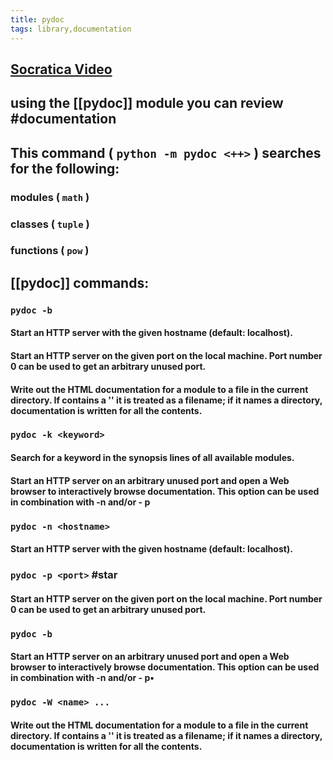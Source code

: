 ```yaml
---
title: pydoc
tags: library,documentation
---
```

## [Socratica Video](https://www.youtube.com/watch?v=URBSvqib0xw&ab_channel=Socratica)
## using the [[pydoc]] module you can review #documentation
## This command ( `python -m pydoc <++>` ) searches for the following:
### modules ( `math` )
### classes ( `tuple` )
### functions ( `pow` )
## [[pydoc]] commands:
### `pydoc -b`
#### Start an HTTP server with the given hostname (default: localhost).
#### Start an HTTP server on the given port on the local machine. Port number 0 can be used to get an arbitrary unused port.
#### Write out the HTML documentation for a module to a file in the current directory. If <name> contains a '' it is treated as a filename; if it names a directory, documentation is written for all the contents.
### `pydoc -k <keyword>`
#### Search for a keyword in the synopsis lines of all available modules.
#### Start an HTTP server on an arbitrary unused port and open a Web browser to interactively browse documentation. This option can be used in combination with -n and/or - p
### `pydoc -n <hostname>`
#### Start an HTTP server with the given hostname (default: localhost).
### `pydoc -p <port>` #star
#### Start an HTTP server on the given port on the local machine. Port number 0 can be used to get an arbitrary unused port.
### `pydoc -b`
#### Start an HTTP server on an arbitrary unused port and open a Web browser to interactively browse documentation. This option can be used in combination with -n and/or - p•
### `pydoc -W <name> ...`
#### Write out the HTML documentation for a module to a file in the current directory. If <name> contains a '' it is treated as a filename; if it names a directory, documentation is written for all the contents.
